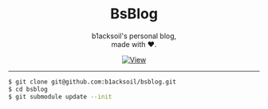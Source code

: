 <div align="center">

# BsBlog

b1acksoil's personal blog,  
made with :heart:.

[![View](https://img.shields.io/badge/-blacksoil.top-grey?labelColor=00A1D6&color=008EBD&style=for-the-badge&logo=hexo&logoColor=white)](mailto:bs@blacksoil.top)

</div>

---

```bash
$ git clone git@github.com:b1acksoil/bsblog.git
$ cd bsblog
$ git submodule update --init
```